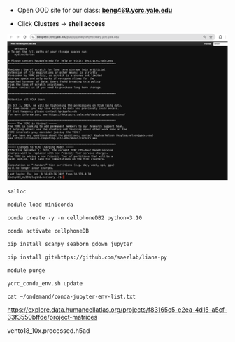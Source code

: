 - Open OOD site for our class: <a href="https://secure.its.yale.edu/cas/login?service=https%3a%2f%2fbeng469.ycrc.yale.edu%2fpun%2fsys%2fdashboard"> **beng469.ycrc.yale.edu** </a>

- Click **Clusters** -> **shell access**
<p><img width="800" src="https://github.com/MingyuYang-Yale/BENG469/blob/main/SP21/Assignment1/ood-ssh-login-2025.png" alt="foo bar" title="train &amp; tracks" /></p>

```
salloc
```
```
module load miniconda
```
```
conda create -y -n cellphoneDB2 python=3.10
```
```
conda activate cellphoneDB
```
```
pip install scanpy seaborn gdown jupyter
```
```
pip install git+https://github.com/saezlab/liana-py
```
```
module purge
```
```
ycrc_conda_env.sh update
```
```
cat ~/ondemand/conda-jupyter-env-list.txt
```

https://explore.data.humancellatlas.org/projects/f83165c5-e2ea-4d15-a5cf-33f3550bffde/project-matrices

vento18_10x.processed.h5ad
